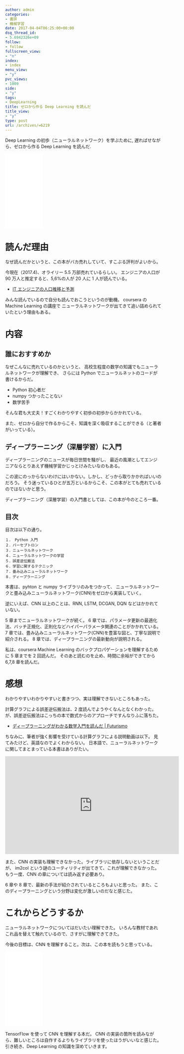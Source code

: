 ```yaml
---
author: admin
categories:
- 書評
- 機械学習
date: 2017-04-04T06:25:00+00:00
dsq_thread_id:
- 5.6942326e+09
follow:
- follow
fullscreen_view:
- "n"
index:
- index
menu_view:
- "y"
pvc_views:
- 1009
side:
- "y"
tags:
- DeepLearning
title: ゼロから作る Deep Learning を読んだ
title_view:
- "y"
type: post
url: /archives/=6219
---
```


Deep Learning の初歩（ニューラルネットワーク）を学ぶために,
遅ればせながら、ゼロから作る Deep Learning を読んだ.

<iframe style="width:120px;height:240px;" marginwidth="0" marginheight="0" scrolling="no" frameborder="0" src="//rcm-fe.amazon-adsystem.com/e/cm?lt1=_blank&bc1=000000&IS2=1&bg1=FFFFFF&fc1=000000&lc1=0000FF&t=fox10225fox-22&o=9&p=8&l=as4&m=amazon&f=ifr&ref=as_ss_li_til&asins=4873117585&linkId=95eb49ff9d208d1d06ff5b51d97b6ca4"></iframe>

読んだ理由
==========

なぜ読んだかというと、この本がバカ売れしていて、すこぶる評判がよいから。

今現在（2017.4)、オライリー 5.5 万部売れているらしい。
エンジニアの人口が 90 万人と推定すると、5,6%の人が 20 人に 1
人が読んでいる。

-   [IT
    エンジニアの人口推移と予測](http://www.petitmonte.com/politics_economy_life/it_engineer_population.html)

みんな読んでいるので自分も読んでおこうというのが動機。 coursera の
Machine Learning の講座で
ニューラルネットワークが出てきて追い詰められていたという理由もある。

内容
====

誰におすすめか
--------------

なぜこんなに売れているのかというと、
高校生程度の数学の知識でもニューラルネットワークが理解でき、 さらには
Python でニューラルネットのコードが書けるからだ。

-   Python 初心者だ
-   numpy つかったことない
-   数学苦手

そんな君も大丈夫！すごくわかりやすく初歩の初歩からかかれている。

また、ゼロから自分で作るからこそ、知識を深く吸収することができる（と著者がいっている）。

ディープラーニング（深層学習）に入門
------------------------------------

ディープラーニングのニュースが毎日世間を騒がし、
最近の風潮としてエンジニアならとりあえず機械学習かじっとけみたいなのもある。

この波にのっからないわけにはいかない。しかし、どっから取りかかればいいのだろう。
そう迷っているひとが五万といるからこそ、この本がとても売れているのではないかと思う。

ディープラーニング（深層学習）の入門書としては、この本が今のところ一番。

目次
----

目次は以下の通り。

``` {.text}
１． Python 入門
２．パーセプトロン
３．ニューラルネットワーク
４．ニューラルネットワークの学習
５．誤差逆伝搬法
６．学習に関するテクニック
７．畳み込みニューラルネットワーク
８．ディープラーニング
```

本書は、pyhton と numpy ライブラリのみをつかって、
ニューラルネットワークと畳み込みニューラルネットワーク(CNN)をゼロから実装していく。

逆にいえば、CNN 以上のことは、RNN, LSTM, DCGAN, DQN
などはかかれていない。

5 章までニューラルネットワークが続く。 6
章では、パラメータ更新の最適化法、バッチ正規化、正則化などハイパーパラメータ関連のことがかかれている。
7
章では、畳み込みニューラルネットワーク(CNN)を豊富な図と、丁寧な説明で紹介される。
8 章では、ディープラーニングの最新動向が説明される。

私は、coursera Machine Learning のバックプロパゲーションを理解するために
5 章までを 2 回読んだ。 そのあと読むのを止め、時間に余裕ができてから
6,7,8 章を読んだ。

感想
====

わかりやすいわかりやすいと書きつつ、実は理解できないところもあった。

計算グラフによる誤差逆伝搬法は、2 度読んでようやくなんとなくわかった。
が、誤差逆伝搬法はこっちの本で数式からのアプローチですんなりふに落ちた。

-   [ディープラーニングがわかる数学入門を読んだ |
    Futurismo](http://futurismo.biz/archives/6216)

ちなみに、筆者が強く影響を受けている計算グラフによる説明動画は以下。
見てみたけど、英語なのでよくわからない。
日本語で、ニューラルネットワークに関してまとまっている本書はありがたい。

<iframe width="560" height="315" src="https://www.youtube.com/embed/i94OvYb6noo" frameborder="0" allowfullscreen></iframe>

また、CNN
の実装も理解できなかった。ライブラリに依存しないということだが、 im2col
という謎のユーティリティが出てきて、これが理解できなかった。
もう一度、CNN の章については読み返す必要あり。

6 章や 8 章で、最新の手法が紹介されているところもよいと思った。
また、このディープラーニングという分野は変化が激しいのだなと感じた。

これからどうするか
==================

ニューラルネットワークについてはだいたい理解できた。
いろんな教材であれこれ品を替えて触れているので、さすがに理解できてきた。

今後の目標は、CNN を理解すること。次は、この本を読もうと思っている。

<iframe style="width:120px;height:240px;" marginwidth="0" marginheight="0" scrolling="no" frameborder="0" src="//rcm-fe.amazon-adsystem.com/e/cm?lt1=_blank&bc1=000000&IS2=1&bg1=FFFFFF&fc1=000000&lc1=0000FF&t=fox10225fox-22&o=9&p=8&l=as4&m=amazon&f=ifr&ref=as_ss_li_til&asins=4839960887&linkId=b49a21c42b37b5bb84a35bdb1766d77a"></iframe>

TensorFlow を使って CNN を理解する本だ。 CNN
の実装の箇所を読みながら、難しいところは自作するよりもライブラリを使ったほうがいいなと感じた。
引き続き、Deep Learning の知識を深めていきます。
